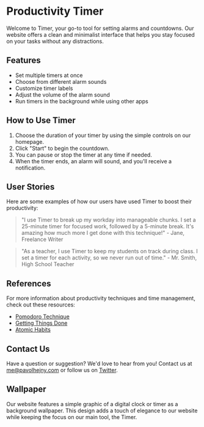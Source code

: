 <!--font:Open Sans-->

# Productivity Timer

Welcome to Timer, your go-to tool for setting alarms and countdowns. Our website offers a clean and minimalist interface that helps you stay focused on your tasks without any distractions.

## Features

-   Set multiple timers at once
-   Choose from different alarm sounds
-   Customize timer labels
-   Adjust the volume of the alarm sound
-   Run timers in the background while using other apps

## How to Use Timer

1. Choose the duration of your timer by using the simple controls on our homepage.
2. Click "Start" to begin the countdown.
3. You can pause or stop the timer at any time if needed.
4. When the timer ends, an alarm will sound, and you'll receive a notification.

## User Stories

Here are some examples of how our users have used Timer to boost their productivity:

> "I use Timer to break up my workday into manageable chunks. I set a 25-minute timer for focused work, followed by a 5-minute break. It's amazing how much more I get done with this technique!" - Jane, Freelance Writer

> "As a teacher, I use Timer to keep my students on track during class. I set a timer for each activity, so we never run out of time." - Mr. Smith, High School Teacher

## References

For more information about productivity techniques and time management, check out these resources:

-   [Pomodoro Technique](#)
-   [Getting Things Done](#)
-   [Atomic Habits](#)

## Contact Us

Have a question or suggestion? We'd love to hear from you! Contact us at me@pavolhejny.com or follow us on [Twitter](#).

## Wallpaper

Our website features a simple graphic of a digital clock or timer as a background wallpaper. This design adds a touch of elegance to our website while keeping the focus on our main tool, the Timer.

<!--

Write me content for website with wallpaper which alt text is:

"A wallpaper featuring a simple graphic of a digital clock or timer, with space for setting alarms and countdowns."

The name/title of the page should not be 1:1 copy of the alt text but rather a real content of the website which is using this wallpaper.

- Use markdown format
- Start with heading
- Heading should be short and concise
- The content should look like a real website
- The website should not be about the wallpaper, wallpaper is just a related background
- Heading should be contain work "wallpaper" or "background"
- Include real sections like references, contact, user stories, etc. use things relevant to the page purpose.
- Feel free to use structure like headings, bullets, numbering, blockquotes, paragraphs, horizontal lines, etc.
- You can use formatting like bold or _italic_
- You can include UTF-8 emojis
- Links should be only #hash anchors (and you can refer to the document itself)
- Do not include images


---


# Timer: A Simple Tool to Boost Your Productivity

Welcome to Timer, your go-to tool for setting alarms and countdowns. Our website offers a clean and minimalist interface that helps you stay focused on your tasks without any distractions.

## Features
- Set multiple timers at once
- Choose from different alarm sounds
- Customize timer labels
- Adjust the volume of the alarm sound
- Run timers in the background while using other apps

## How to Use Timer
1. Choose the duration of your timer by using the simple controls on our homepage.
2. Click "Start" to begin the countdown.
3. You can pause or stop the timer at any time if needed.
4. When the timer ends, an alarm will sound, and you'll receive a notification.

## User Stories
Here are some examples of how our users have used Timer to boost their productivity:
> "I use Timer to break up my workday into manageable chunks. I set a 25-minute timer for focused work, followed by a 5-minute break. It's amazing how much more I get done with this technique!" - Jane, Freelance Writer

> "As a teacher, I use Timer to keep my students on track during class. I set a timer for each activity, so we never run out of time." - Mr. Smith, High School Teacher

## References
For more information about productivity techniques and time management, check out these resources:
- [Pomodoro Technique](#)
- [Getting Things Done](#)
- [Atomic Habits](#)

## Contact Us
Have a question or suggestion? We'd love to hear from you! Contact us at me@pavolhejny.com or follow us on [Twitter](#).

## Wallpaper
Our website features a simple graphic of a digital clock or timer as a background wallpaper. This design adds a touch of elegance to our website while keeping the focus on our main tool, the Timer.

-->
